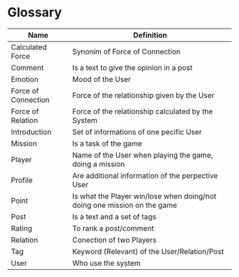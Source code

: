 # Glossary

| Name | Definition |
|------|-----------|
| Calculated Force | Synonim of Force of Connection |
| Comment | Is a text to give the opinion in a post  |
| Emotion | Mood of the User |
| Force of Connection | Force of the relationship given by the User |
| Force of Relation | Force of the relationship calculated by the System |
| Introduction | Set of informations of one pecific User |
| Mission | Is a task of the game |
| Player | Name of the User when playing the game, doing a mission | 
| Profile | Are additional information of the perpective User |
| Point | Is what the Player win/lose when doing/not doing one mission on the game |
| Post | Is a text and a set of tags | 
| Rating | To rank a post/comment |
| Relation | Conection of two Players |
| Tag | Keyword (Relevant) of the User/Relation/Post |
| User | Who use the system |
